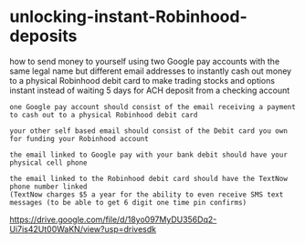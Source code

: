 # unlocking-instant-Robinhood-deposits
how to send money to yourself using two Google pay accounts with the same legal name but different email addresses to instantly cash out money to a physical Robinhood debit card to make trading stocks and options instant instead of waiting 5 days for ACH deposit from a checking account

```
one Google pay account should consist of the email receiving a payment to cash out to a physical Robinhood debit card

your other self based email should consist of the Debit card you own for funding your Robinhood account

the email linked to Google pay with your bank debit should have your physical cell phone

the email linked to the Robinhood debit card should have the TextNow phone number linked
(TextNow charges $5 a year for the ability to even receive SMS text messages (to be able to get 6 digit one time pin confirms)
```
https://drive.google.com/file/d/18yo097MyDU356Dq2-Ui7is42Ut00WaKN/view?usp=drivesdk
